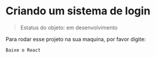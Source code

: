 <h1> Criando um sistema de login </h1>

> Estatus do objeto: em desenvolvimento

Para rodar esse projeto na sua maquina, por favor digite:

```
Baixe o React
